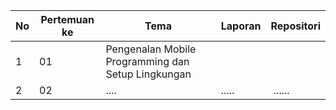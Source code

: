 | No | Pertemuan ke | Tema | Laporan | Repositori |
| ------------ | ------------ | ------------ | ------------ | ------------ |
| 1 | 01  | Pengenalan Mobile Programming dan Setup Lingkungan |   |   |
| 2 | 02 | .... | ..... | ...... |
